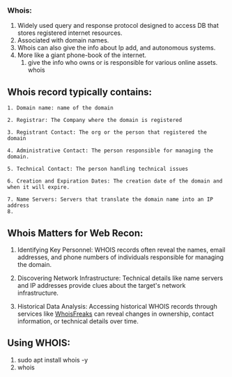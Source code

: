 ### Whois:
1. Widely used query and response protocol designed to access DB that stores registered internet resources.
2. Associated with domain names.
3. Whois can also give the info about Ip add, and autonomous systems.
4. More like a giant phone-book of the internet.
	1. give the info who owns or is responsible for various online assets.
	whois <domain-name>	

## Whois record typically contains:

	1. Domain name: name of the domain
	
	2. Registrar: The Company where the domain is registered
	
	3. Registrant Contact: The org or the person that registered the domain
	
	4. Administrative Contact: The person responsible for managing the domain.
	
	5. Technical Contact: The person handling technical issues 
	
	6. Creation and Expiration Dates: The creation date of the domain and when it will expire.
	
	7. Name Servers: Servers that translate the domain name into an IP address
	8. 
## Whois Matters for Web Recon:

1. Identifying Key Personnel: WHOIS records often reveal the names, email addresses, and phone numbers of individuals responsible for managing the domain.

2. Discovering Network Infrastructure: Technical details like name servers and IP addresses provide clues about the target's network infrastructure.

3. Historical Data Analysis: Accessing historical WHOIS records through services like [WhoisFreaks](https://whoisfreaks.com/) can reveal changes in ownership, contact information, or technical details over time.


## Using WHOIS:

 1. sudo apt install whois -y
 2. whois <Domain name>




